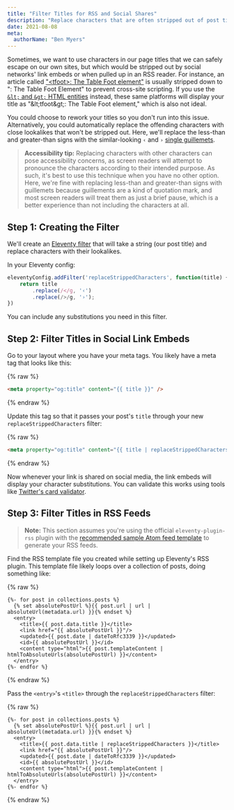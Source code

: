 ```yaml
---
title: "Filter Titles for RSS and Social Shares"
description: "Replace characters that are often stripped out of post titles by RSS readers and social network link embeds"
date: 2021-08-08
meta:
  authorName: "Ben Myers"
---
```


Sometimes, we want to use characters in our page titles that we can safely escape on our own sites, but which would be stripped out by social networks' link embeds or when pulled up in an RSS reader. For instance, an article called ["&lt;tfoot&gt;: The Table Foot element"](https://developer.mozilla.org/en-US/docs/Web/HTML/Element/tfoot) is usually stripped down to ": The Table Foot Element" to prevent cross-site scripting. If you use the [`&lt;` and `&gt;` HTML entities](https://developer.mozilla.org/en-US/docs/Glossary/Entity) instead, these same platforms will display your title as "\&lt;tfoot\&gt;: The Table Foot element," which is also not ideal.

You could choose to rework your titles so you don't run into this issue. Alternatively, you could automatically replace the offending characters with close lookalikes that won't be stripped out. Here, we'll replace the less-than and greater-than signs with the similar-looking `‹` and `›` [single guillemets](https://en.wikipedia.org/wiki/Guillemet).

> **Accessibility tip:** Replacing characters with other characters can pose accessibility concerns, as screen readers will attempt to pronounce the characters according to their intended purpose. As such, it's best to use this technique when you have no other option. Here, we're fine with replacing less-than and greater-than signs with guillemets because guillements are a kind of quotation mark, and most screen readers will treat them as just a brief pause, which is a better experience than not including the characters at all.

## Step 1: Creating the Filter

We'll create an [Eleventy filter](https://www.11ty.dev/docs/filters/) that will take a string (our post title) and replace characters with their lookalikes.

In your Eleventy config:

```js
eleventyConfig.addFilter('replaceStrippedCharacters', function(title) {
	return title
		.replace(/</g, '‹')
		.replace(/>/g, '›');
})
```

You can include any substitutions you need in this filter.

## Step 2: Filter Titles in Social Link Embeds

Go to your layout where you have your meta tags. You likely have a meta tag that looks like this:

{% raw %}
```html
<meta property="og:title" content="{{ title }}" />
```
{% endraw %}

Update this tag so that it passes your post's `title` through your new `replaceStrippedCharacters` filter:

{% raw %}
```html
<meta property="og:title" content="{{ title | replaceStrippedCharacters }}" />
```
{% endraw %}

Now whenever your link is shared on social media, the link embeds will display your character substitutions. You can validate this works using tools like [Twitter's card validator](https://cards-dev.twitter.com/validator).

## Step 3: Filter Titles in RSS Feeds

> **Note:** This section assumes you're using the official `eleventy-plugin-rss` plugin with the [recommended sample Atom feed template](https://www.11ty.dev/docs/plugins/rss/#sample-atom-feed-template) to generate your RSS feeds.

Find the RSS template file you created while setting up Eleventy's RSS plugin. This template file likely loops over a collection of posts, doing something like:

{% raw %}
```liquid
{%- for post in collections.posts %}
  {% set absolutePostUrl %}{{ post.url | url | absoluteUrl(metadata.url) }}{% endset %}
  <entry>
    <title>{{ post.data.title }}</title>
    <link href="{{ absolutePostUrl }}"/>
    <updated>{{ post.date | dateToRfc3339 }}</updated>
    <id>{{ absolutePostUrl }}</id>
    <content type="html">{{ post.templateContent | htmlToAbsoluteUrls(absolutePostUrl) }}</content>
  </entry>
{%- endfor %}
```
{% endraw %}

Pass the `<entry>`'s `<title>` through the `replaceStrippedCharacters` filter:

{% raw %}
```liquid
{%- for post in collections.posts %}
  {% set absolutePostUrl %}{{ post.url | url | absoluteUrl(metadata.url) }}{% endset %}
  <entry>
    <title>{{ post.data.title | replaceStrippedCharacters }}</title>
    <link href="{{ absolutePostUrl }}"/>
    <updated>{{ post.date | dateToRfc3339 }}</updated>
    <id>{{ absolutePostUrl }}</id>
    <content type="html">{{ post.templateContent | htmlToAbsoluteUrls(absolutePostUrl) }}</content>
  </entry>
{%- endfor %}
```
{% endraw %}